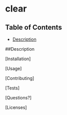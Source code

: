 # clear

  ## Table of Contents

  - [Description](#description)

  ##Description

  [Installation]

  [Usage]

  [Contributing]

  [Tests]

  [Questions?]

  [Licenses]


